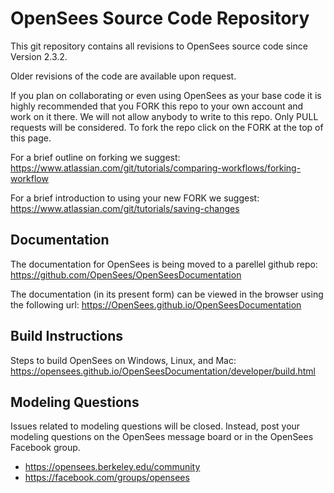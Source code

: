 # OpenSees Source Code Repository

This git repository contains all revisions to OpenSees source code since Version 2.3.2.

Older revisions of the code are available upon request.

If you plan on collaborating or even using OpenSees as your base code it is highly recommended that
you FORK this repo to your own account and work on it there. We will not allow anybody to write to
this repo. Only PULL requests will be considered. To fork the repo click on the FORK at the top of this page.

For a brief outline on forking we suggest:
https://www.atlassian.com/git/tutorials/comparing-workflows/forking-workflow

For a brief introduction to using your new FORK we suggest:
https://www.atlassian.com/git/tutorials/saving-changes

## Documentation
The documentation for OpenSees is being moved to a parellel github repo:
https://github.com/OpenSees/OpenSeesDocumentation

The documentation (in its present form) can be viewed in the browser using the following url:
https://OpenSees.github.io/OpenSeesDocumentation

## Build Instructions
Steps to build OpenSees on Windows, Linux, and Mac:
https://opensees.github.io/OpenSeesDocumentation/developer/build.html

## Modeling Questions
Issues related to modeling questions will be closed. Instead, post your modeling questions on the OpenSees 
message board or in the OpenSees Facebook group.
+ https://opensees.berkeley.edu/community
+ https://facebook.com/groups/opensees
